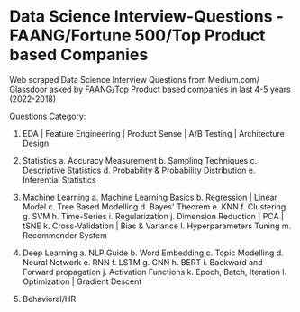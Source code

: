 # Data Science Interview-Questions - FAANG/Fortune 500/Top Product based Companies
Web scraped Data Science Interview Questions from Medium.com/ Glassdoor asked by FAANG/Top Product based companies in last 4-5 years (2022-2018)

Questions Category:

1. EDA | Feature Engineering | Product Sense | A/B Testing | Architecture Design

2. Statistics
 a. Accuracy Measurement
 b. Sampling Techniques
 c. Descriptive Statistics
 d. Probability & Probability Distribution
 e. Inferential Statistics
 
3. Machine Learning
 a. Machine Learning Basics
 b. Regression | Linear Model
 c. Tree Based Modelling
 d. Bayes' Theorem
 e. KNN
 f. Clustering
 g. SVM
 h. Time-Series
 i. Regularization
 j. Dimension Reduction | PCA | tSNE
 k. Cross-Validation | Bias & Variance
 l. Hyperparameters Tuning
 m. Recommender System
 
4. Deep Learning
 a. NLP Guide
 b. Word Embedding
 c. Topic Modelling
 d. Neural Network
 e. RNN
 f. LSTM
 g. CNN
 h. BERT
 i. Backward and Forward propagation
 j. Activation Functions
 k. Epoch, Batch, Iteration
 l. Optimization | Gradient Descent
 
5. Behavioral/HR
